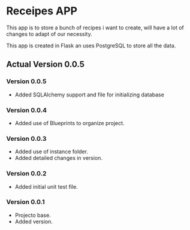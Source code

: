 # Receipes APP

This app is to store a bunch of recipes i want to create, will have a lot of changes to adapt of our necessity.

This app is created in Flask an uses PostgreSQL to store all the data.

## Actual Version 0.0.5

### Version 0.0.5

- Added SQLAlchemy support and file for initializing database

### Version 0.0.4

- Added use of Blueprints to organize project.

### Version 0.0.3

- Added use of instance folder.
- Added detailed changes in version.

### Version 0.0.2

- Added initial unit test file.

### Version 0.0.1

- Projecto base.
- Added version.
